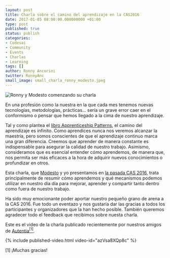 ```yaml
---
layout: post
title: Charla sobre el camino del aprendizaje en la CAS2016 
date: 2017-01-05 08:00:00.000000000 +01:00
type: post
published: true
status: publish
categories:
- Codesai
- Community
- Events
- Charlas
- Learning
tags: []
author: Ronny Ancorini
twitter: RonnyAnc
small_image: small_charla_ronny_modesto.jpeg
---
```


<img src="/assets/charla_ronny_modesto_1.jpeg" alt="Ronny y Modesto comenzando su charla">

En una profesión como la nuestra en la que cada mes tenemos nuevas tecnologías, metodologías, prácticas… sería un grave error caer en el conformismo o pensar que hemos llegado a la cima de nuestro aprendizaje. 

Tal y como plantea el [libro Apprenticeship Patterns](http://chimera.labs.oreilly.com/books/1234000001813/index.html), el camino del aprendizaje es infinito. Como aprendices nunca nos veremos alcanzar la maestría, pero somos conscientes de que el aprendizaje continuo marca una gran diferencia. Creemos que aprender de manera constante es indispensable para asegurar la calidad de nuestro trabajo. Asimismo, consideramos que es esencial entender cómo aprendemos, de manera que, nos permita ser más eficaces a la hora de adquirir nuevos conocimientos o profundizar en otros. 

Esta charla, que [Modesto](https://twitter.com/msanjuan?lang=en) y yo presentamos en [la pasada CAS 2016](http://cas2016.agile-spain.org/), trata principalmente de resumir cómo aprendemos y qué mecanismos podemos utilizar en nuestro día día para mejorar, aprender y compartir tanto dentro como fuera de nuestro trabajo. 

Ha sido muy emocionante poder aportar nuestro pequeño grano de arena a la CAS 2016. Fue todo un eventazo y nos gustaría dar las gracias a todos los participantes y organizadores que la han hecho posible. También queremos agradecer todo el feedback que recibimos sobre nuesta charla.

Este es el video de la charla publicado recientemente por nuestros amigos de [Autentia](https://www.autentia.com/)<a href="#nota1"><sup>[1]</sup></a>. 

{% include published-video.html video-id="azVsa8XQp8c" %}


<div class="foot-note">
   <a name="nota1"></a> [1] ¡Muchas gracias!   
</div>
